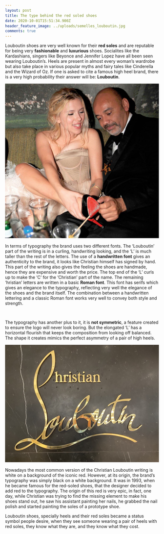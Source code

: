 ```yaml
---
layout: post
title: The type behind the red soled shoes
date: 2020-10-01T15:51:34.900Z
header_feature_image: ../uploads/semelles_louboutin.jpg
comments: true
---
```

Louboutin shoes are very well known for their **red soles** and are reputable for being very **fashionable** and **luxurious** shoes. Socialites like the Kardashians, singers like Beyonce and Jennifer Lopez have all been seen wearing Louboutin’s. Heels are present in almost every woman’s wardrobe but also take place in various popular myths and fairy tales like Cinderella and the Wizard of Oz. If one is asked to cite a famous high heel brand, there is a very high probability their answer will be: **Louboutin**.

![Christian Louboutin with Scarlet Johanson, Hollywood Reporter ](../uploads/hollywood-reporter-1.jpg "Christian Louboutin with Scarlet Johanson, Hollywood Reporter")

In terms of typography the brand uses two different fonts. The ‘Louboutin’ part of the writing is in a curling, handwriting looking, and the ‘L’ is much taller than the rest of the letters. The use of a **handwritten font** gives an authenticity to the brand, it looks like Christian himself has signed by hand. This part of the writing also gives the feeling the shoes are handmade, hence they are expensive and worth the price. The top end of the ‘L’ curls up to make the ‘C’ for the ‘Christian’ part of the name. The remaining ‘hristian’ letters are written in a basic **Roman font**. This font has serifs which gives an elegance to the typography, reflecting very well the elegance of the shoes and the brand itself. The combination between a handwritten lettering and a classic Roman font works very well to convey both style and strength.

![]()

The typography has another plus to it, it is **not symmetric**, a feature created to ensure the logo will never look boring. But the elongated ‘L’ has a horizontal flourish that keeps the composition from looking off balanced. The shape it creates mimics the perfect asymmetry of a pair of high heels.

![](../uploads/louboutin-shop.jpg)

Nowadays the most common version of the Christian Louboutin writing is white on a background of the iconic red. However, at its origin, the brand’s typography was simply black on a white background. It was in 1993, when he became famous for the red-soled shoes, that the designer decided to add red to the typography. The origin of this red is very epic, in fact, one day, while Christian was trying to find the missing element to make his shoes stand out, he saw his assistant painting her nails, he grabbed the nail polish and started painting the soles of a prototype shoe. 

Louboutin shoes, specially heels and their red soles became a status symbol people desire, when they see someone wearing a pair of heels with red soles, they know what they are, and they know what they cost.